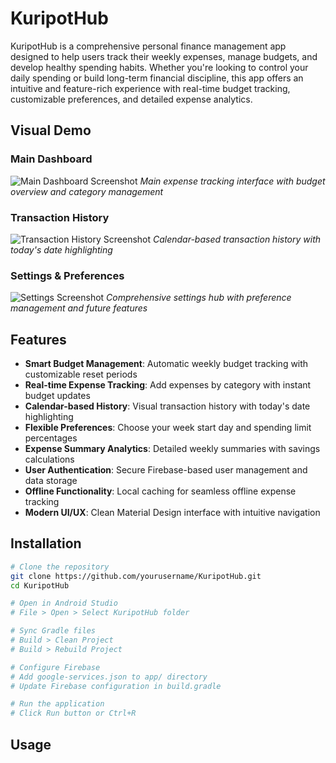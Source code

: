 # KuripotHub

KuripotHub is a comprehensive personal finance management app designed to help users track their weekly expenses, manage budgets, and develop healthy spending habits. Whether you're looking to control your daily spending or build long-term financial discipline, this app offers an intuitive and feature-rich experience with real-time budget tracking, customizable preferences, and detailed expense analytics.

## Visual Demo

### Main Dashboard
![Main Dashboard Screenshot](static/kuripothub_screenshots/expense_tracking.jpg)
*Main expense tracking interface with budget overview and category management*

### Transaction History
![Transaction History Screenshot](static/kuripothub_screenshots/transaction_history.jpg)
*Calendar-based transaction history with today's date highlighting*

### Settings & Preferences
![Settings Screenshot](static/kuripothub_screenshots/settings.jpg)
*Comprehensive settings hub with preference management and future features*

## Features

- **Smart Budget Management**: Automatic weekly budget tracking with customizable reset periods
- **Real-time Expense Tracking**: Add expenses by category with instant budget updates
- **Calendar-based History**: Visual transaction history with today's date highlighting
- **Flexible Preferences**: Choose your week start day and spending limit percentages
- **Expense Summary Analytics**: Detailed weekly summaries with savings calculations
- **User Authentication**: Secure Firebase-based user management and data storage
- **Offline Functionality**: Local caching for seamless offline expense tracking
- **Modern UI/UX**: Clean Material Design interface with intuitive navigation

## Installation

```bash
# Clone the repository
git clone https://github.com/yourusername/KuripotHub.git
cd KuripotHub

# Open in Android Studio
# File > Open > Select KuripotHub folder

# Sync Gradle files
# Build > Clean Project
# Build > Rebuild Project

# Configure Firebase
# Add google-services.json to app/ directory
# Update Firebase configuration in build.gradle

# Run the application
# Click Run button or Ctrl+R
```

## Usage
